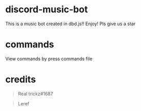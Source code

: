 # discord-music-bot
This is a music bot created in dbd.js!! Enjoy! Pls give us a star

# commands
View commands by press commands file

# credits
> Real trickz#1687

> Leref
